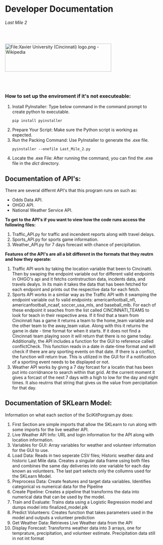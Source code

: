 # Developer Documentation 
<p><em>Last Mile 2</em><p> 
<img src="https://upload.wikimedia.org/wikipedia/commons/6/66/Xavier_University_%28Cincinnati%29_logo.png" jsaction="" class="sFlh5c FyHeAf iPVvYb" style="max-width: 536px; height: 92px; margin: 47px 0px; width: 350px;" alt="File:Xavier University (Cincinnati) logo.png - Wikipedia" jsname="kn3ccd" aria-hidden="false">

### How to set up the enviroment if it's not executeable:
<ol>
    <li> Install PyInstaller:
    Type below command in the command prompt to create python to executable. 
    
    pip install pyinstaller

</li>
    <li> Prepare Your Script: 
    Make sure the Python script is working as expected.
    </li>
    <li> Run the Packing Command:
    Use PyInstaller to generate the .exe file.

    pyinstaller --onefile Last_Mile_2.py
</li>
    <li>Locate the .exe File:
    After running the command, you can find the .exe file in the <em>dict</em> directory.
    </li>
</ol>

## Documentation of API's:
<p>There are several differnt API's that this program runs on such as:
    <ul>
        <li>Odds Data API.</li>
        <li>OHGO API.</li>
        <li>National Weather Service API.</li> 
    </ul>
<strong>To get to the API's if you want to view how the code runs access the following files:</strong>
    <ol>
        <li>Traffic_API.py for traffic and incendent reports along with travel delays.  
        <li>Sports_API.py for sports game information.
        <li>Weather_API.py for 7 days forecast with chance of percipitation.
    </ol>
<strong>Features of the API's are all a bit different in the formats that they reutrn and how they operate:</strong>
    <ol>
        <li>Traffic API work by taking the location variable that been to Cincinatti. Then by swaping the endpoint variable out for different valid endpoints in OHGO's api and it fetchs contrstruction data, incdents data, and travels dealys. In its main it takes the data that has been fetched for each endpoint and prints out the respective data for each fetch.</li>
        <li>Sports API works in a simliar way as the Traffic API with it swamping the endpoint variable out fo valid endpoints: americanfootball_nfl, americanfootball_ncaaf, soccer_usa_mls, and baseball_mlb. For each of these endpoint it seaches from the list called CINCINNATI_TEAMS to look for teach in their respective area. If it find that a team from Cincinnati has a game it returns a team to the home_team variable and the other team to the away_team value. Along with this it returns the game in date - time format for when it starts. If it does not find a Cincinnati team playing soon it will return that there is no game today. Additionally, the API includes a function for the GUI to reference called conflictCheck. This function reads in a date in date-time format and will check if there are any sporting events on that date. If there is a conflict, the function will return true. This is utilized in the GUI for if a notification of a sporting event needs to be displayed or not.</li>
        <li>Weather API works by givng a 7 day forcast for a locatin that has been put into corridnance to search within that grid. At the current moment it gives a forcast of the next 7 days with a high to low for the day and night times. It also reutrns that string that gives us the value from percipitation for that day.
        </li>
    </ol>
</p>

## Documentation of SKLearn Model:
<p>Information on what each section of the SciKitPorgram.py does:
    <ol>
        <li> First Section are simple imports that allow the SKLearn to run along with some imports for the live weather API.
        <li> Live Weather API Info: URL and login information for the API along with location information.
        <li> Variables for GUI: Array variables for weather and volunteer information for the GUI to use.
        <li> Load Data: Reads in two seperate CSV files; Historic weather data and historic Last Mile data.  Creates a singular data frame using both files and combines the same day deliveries into one variable for each day known as volunteers.  The last part selects only the collumns used for the SKLearn Model.
        <li> Preprocess Data: Create features and target data variables. Identifies categorical vs numerical data for the Pipeline
        <li> Create Pipeline: Creates a pipeline that transforms the data into numerical data that can be used by the model.
        <li> Train and Evaluate: Trains data using a Logistic Regression model and dumps model into finalized_model.plk
        <li> Predict Volunteers: Creates function that takes parameters used in the model and outputs a volunteer prediction
        <li> Get Weather Data: Retrieves Live Weather data from the API
        <li> Display Forecast: Transforms weather data into 3 arrays, one for temprature, precipitation, and volunteer estimate. Precipitation data still in not int format
    <ol>
</p>
